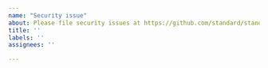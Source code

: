 ```yaml
---
name: "Security issue"
about: Please file security issues at https://github.com/standard/standard/blob/master/SECURITY.md
title: ''
labels: ''
assignees: ''

---
```


<!--
  STOP! Please do not use GitHub for filing security issues.
  Doing so is insecure and may put other users at risk.
  To securely notify us of a security issue, please go to:

      https://github.com/standard/standard/blob/master/SECURITY.md

  Thanks in advance for helping us keep the community safe and secure.
-->

